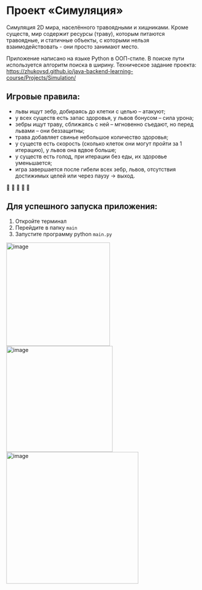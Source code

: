 # Проект «Симуляция»
Симуляция 2D мира, населённого травоядными и хищниками. Кроме существ, мир содержит ресурсы (траву), которым питаются травоядные, и статичные объекты, с которыми нельзя взаимодействовать - они просто занимают место.

Приложение написано на языке Python в ООП-стиле. В поиске пути используется алгоритм поиска в ширину.
Техническое задание проекта: https://zhukovsd.github.io/java-backend-learning-course/Projects/Simulation/

## Игровые правила:
- львы ищут зебр, добираясь до клетки с целью – атакуют;
- у всех существ есть запас здоровья, у львов бонусом – сила урона;
- зебры ищут траву, сближаясь с ней – мгновенно съедают, но перед львами – они беззащитны;
- трава добавляет свинье небольшое количество здоровья;
- у существ есть скорость (сколько клеток они могут пройти за 1 итерацию), у львов она вдвое больше;
- у существ есть голод, при итерации без еды, их здоровье уменьшается;
- игра завершается после гибели всех зебр, львов, отсутствия достижимых целей или через паузу -> выход.

🦁 🦓 🥬 🌴 🗻

## Для успешного запуска приложения:
1. Откройте терминал
2. Перейдите в папку `main`
3. Запустите программу python `main.py`

<img width="273" alt="image" src="https://github.com/ekataeva/Sumulation/assets/110416537/9a7dd093-6cfc-4806-bc04-e05485f54a18">

<img width="280" alt="image" src="https://github.com/ekataeva/Sumulation/assets/110416537/d5238267-1603-4e82-a184-b7ef8b1c2041">

<img width="348" alt="image" src="https://github.com/ekataeva/Sumulation/assets/110416537/239d910e-f78d-4e66-9499-5451d6be3fc0">

